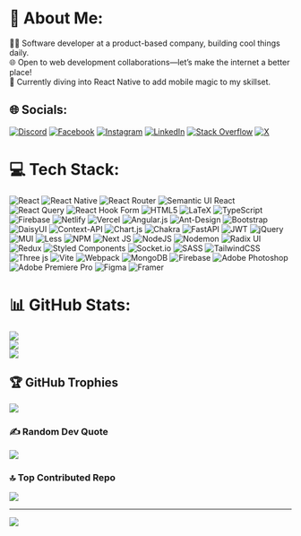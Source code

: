 # 💫 About Me:
👨‍💻 Software developer at a product-based company, building cool things daily.<br>🌐 Open to web development collaborations—let’s make the internet a better place!<br>📱 Currently diving into React Native to add mobile magic to my skillset.


## 🌐 Socials:
[![Discord](https://img.shields.io/badge/Discord-%237289DA.svg?logo=discord&logoColor=white)](https://discord.gg/https://discord.gg/wDXXB32s) [![Facebook](https://img.shields.io/badge/Facebook-%231877F2.svg?logo=Facebook&logoColor=white)](https://facebook.com/rohiitrajput) [![Instagram](https://img.shields.io/badge/Instagram-%23E4405F.svg?logo=Instagram&logoColor=white)](https://instagram.com/rohiitrajputt) [![LinkedIn](https://img.shields.io/badge/LinkedIn-%230077B5.svg?logo=linkedin&logoColor=white)](https://linkedin.com/in/irohitsahu) [![Stack Overflow](https://img.shields.io/badge/-Stackoverflow-FE7A16?logo=stack-overflow&logoColor=white)](https://stackoverflow.com/users/26542830) [![X](https://img.shields.io/badge/X-black.svg?logo=X&logoColor=white)](https://x.com/rohiitrajputt) 

# 💻 Tech Stack:
![React](https://img.shields.io/badge/react-%2320232a.svg?style=plastic&logo=react&logoColor=%2361DAFB) ![React Native](https://img.shields.io/badge/react_native-%2320232a.svg?style=plastic&logo=react&logoColor=%2361DAFB) ![React Router](https://img.shields.io/badge/React_Router-CA4245?style=plastic&logo=react-router&logoColor=white) ![Semantic UI React](https://img.shields.io/badge/Semantic%20UI%20React-%2335BDB2.svg?style=plastic&logo=SemanticUIReact&logoColor=white) ![React Query](https://img.shields.io/badge/-React%20Query-FF4154?style=plastic&logo=react%20query&logoColor=white) ![React Hook Form](https://img.shields.io/badge/React%20Hook%20Form-%23EC5990.svg?style=plastic&logo=reacthookform&logoColor=white) ![HTML5](https://img.shields.io/badge/html5-%23E34F26.svg?style=plastic&logo=html5&logoColor=white) ![LaTeX](https://img.shields.io/badge/latex-%23008080.svg?style=plastic&logo=latex&logoColor=white) ![TypeScript](https://img.shields.io/badge/typescript-%23007ACC.svg?style=plastic&logo=typescript&logoColor=white) ![Firebase](https://img.shields.io/badge/firebase-%23039BE5.svg?style=plastic&logo=firebase) ![Netlify](https://img.shields.io/badge/netlify-%23000000.svg?style=plastic&logo=netlify&logoColor=#00C7B7) ![Vercel](https://img.shields.io/badge/vercel-%23000000.svg?style=plastic&logo=vercel&logoColor=white) ![Angular.js](https://img.shields.io/badge/angular.js-%23E23237.svg?style=plastic&logo=angularjs&logoColor=white) ![Ant-Design](https://img.shields.io/badge/-AntDesign-%230170FE?style=plastic&logo=ant-design&logoColor=white) ![Bootstrap](https://img.shields.io/badge/bootstrap-%238511FA.svg?style=plastic&logo=bootstrap&logoColor=white) ![DaisyUI](https://img.shields.io/badge/daisyui-5A0EF8?style=plastic&logo=daisyui&logoColor=white) ![Context-API](https://img.shields.io/badge/Context--Api-000000?style=plastic&logo=react) ![Chart.js](https://img.shields.io/badge/chart.js-F5788D.svg?style=plastic&logo=chart.js&logoColor=white) ![Chakra](https://img.shields.io/badge/chakra-%234ED1C5.svg?style=plastic&logo=chakraui&logoColor=white) ![FastAPI](https://img.shields.io/badge/FastAPI-005571?style=plastic&logo=fastapi) ![JWT](https://img.shields.io/badge/JWT-black?style=plastic&logo=JSON%20web%20tokens) ![jQuery](https://img.shields.io/badge/jquery-%230769AD.svg?style=plastic&logo=jquery&logoColor=white) ![MUI](https://img.shields.io/badge/MUI-%230081CB.svg?style=plastic&logo=mui&logoColor=white) ![Less](https://img.shields.io/badge/less-2B4C80?style=plastic&logo=less&logoColor=white) ![NPM](https://img.shields.io/badge/NPM-%23CB3837.svg?style=plastic&logo=npm&logoColor=white) ![Next JS](https://img.shields.io/badge/Next-black?style=plastic&logo=next.js&logoColor=white) ![NodeJS](https://img.shields.io/badge/node.js-6DA55F?style=plastic&logo=node.js&logoColor=white) ![Nodemon](https://img.shields.io/badge/NODEMON-%23323330.svg?style=plastic&logo=nodemon&logoColor=%BBDEAD) ![Radix UI](https://img.shields.io/badge/radix%20ui-161618.svg?style=plastic&logo=radix-ui&logoColor=white) ![Redux](https://img.shields.io/badge/redux-%23593d88.svg?style=plastic&logo=redux&logoColor=white) ![Styled Components](https://img.shields.io/badge/styled--components-DB7093?style=plastic&logo=styled-components&logoColor=white) ![Socket.io](https://img.shields.io/badge/Socket.io-black?style=plastic&logo=socket.io&badgeColor=010101) ![SASS](https://img.shields.io/badge/SASS-hotpink.svg?style=plastic&logo=SASS&logoColor=white) ![TailwindCSS](https://img.shields.io/badge/tailwindcss-%2338B2AC.svg?style=plastic&logo=tailwind-css&logoColor=white) ![Three js](https://img.shields.io/badge/threejs-black?style=plastic&logo=three.js&logoColor=white) ![Vite](https://img.shields.io/badge/vite-%23646CFF.svg?style=plastic&logo=vite&logoColor=white) ![Webpack](https://img.shields.io/badge/webpack-%238DD6F9.svg?style=plastic&logo=webpack&logoColor=black) ![MongoDB](https://img.shields.io/badge/MongoDB-%234ea94b.svg?style=plastic&logo=mongodb&logoColor=white) ![Firebase](https://img.shields.io/badge/firebase-a08021?style=plastic&logo=firebase&logoColor=ffcd34) ![Adobe Photoshop](https://img.shields.io/badge/adobe%20photoshop-%2331A8FF.svg?style=plastic&logo=adobe%20photoshop&logoColor=white) ![Adobe Premiere Pro](https://img.shields.io/badge/Adobe%20Premiere%20Pro-9999FF.svg?style=plastic&logo=Adobe%20Premiere%20Pro&logoColor=white) ![Figma](https://img.shields.io/badge/figma-%23F24E1E.svg?style=plastic&logo=figma&logoColor=white) ![Framer](https://img.shields.io/badge/Framer-black?style=plastic&logo=framer&logoColor=blue)
# 📊 GitHub Stats:
![](https://github-readme-stats.vercel.app/api?username=irohitsahu&theme=ayu-mirage&hide_border=false&include_all_commits=true&count_private=true)<br/>
![](https://github-readme-streak-stats.herokuapp.com/?user=irohitsahu&theme=ayu-mirage&hide_border=false)<br/>
![](https://github-readme-stats.vercel.app/api/top-langs/?username=irohitsahu&theme=ayu-mirage&hide_border=false&include_all_commits=true&count_private=true&layout=compact)

## 🏆 GitHub Trophies
![](https://github-profile-trophy.vercel.app/?username=irohitsahu&theme=onedark&no-frame=false&no-bg=true&margin-w=4)

### ✍️ Random Dev Quote
![](https://quotes-github-readme.vercel.app/api?type=horizontal&theme=radical)

### 🔝 Top Contributed Repo
![](https://github-contributor-stats.vercel.app/api?username=irohitsahu&limit=5&theme=dark&combine_all_yearly_contributions=true)

---
[![](https://visitcount.itsvg.in/api?id=irohitsahu&icon=0&color=0)](https://visitcount.itsvg.in)
